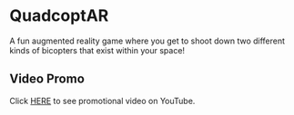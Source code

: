 # QuadcoptAR
A fun augmented reality game where you get to shoot down two different kinds of bicopters that exist within your space!

## Video Promo
Click [HERE](https://youtu.be/oA4XCJ1cK44) to see promotional video on YouTube.
